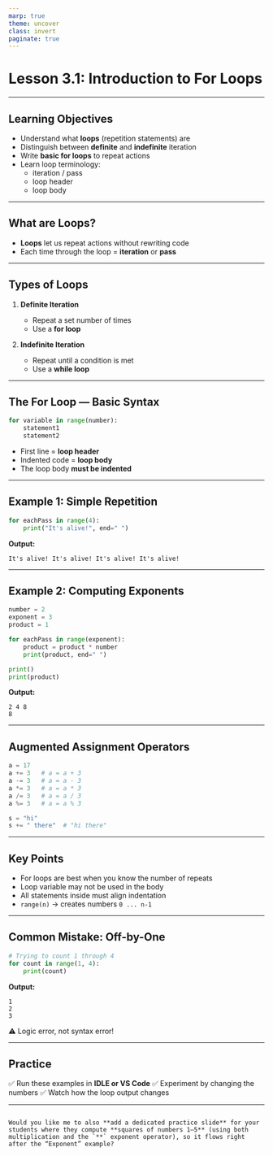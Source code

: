 ```yaml
---
marp: true
theme: uncover
class: invert
paginate: true
---
```


# Lesson 3.1: Introduction to For Loops

---

## Learning Objectives
- Understand what **loops** (repetition statements) are  
- Distinguish between **definite** and **indefinite** iteration  
- Write **basic for loops** to repeat actions  
- Learn loop terminology:
  - iteration / pass  
  - loop header  
  - loop body  

---

## What are Loops?

- **Loops** let us repeat actions without rewriting code  
- Each time through the loop = **iteration** or **pass**  

---

## Types of Loops

1. **Definite Iteration**  
   - Repeat a set number of times  
   - Use a **for loop**  

2. **Indefinite Iteration**  
   - Repeat until a condition is met  
   - Use a **while loop**  

---

## The For Loop — Basic Syntax

```python
for variable in range(number):
    statement1
    statement2
````

* First line = **loop header**
* Indented code = **loop body**
* The loop body **must be indented**

---

## Example 1: Simple Repetition

```python
for eachPass in range(4):
    print("It's alive!", end=" ")
```

**Output:**

```
It's alive! It's alive! It's alive! It's alive!
```

---

## Example 2: Computing Exponents

```python
number = 2
exponent = 3
product = 1

for eachPass in range(exponent):
    product = product * number
    print(product, end=" ")

print()
print(product)
```

**Output:**

```
2 4 8
8
```

---

## Augmented Assignment Operators

```python
a = 17
a += 3   # a = a + 3
a -= 3   # a = a - 3
a *= 3   # a = a * 3
a /= 3   # a = a / 3
a %= 3   # a = a % 3

s = "hi"
s += " there"  # "hi there"
```

---

## Key Points

* For loops are best when you know the number of repeats
* Loop variable may not be used in the body
* All statements inside must align indentation
* `range(n)` → creates numbers `0 ... n-1`

---

## Common Mistake: Off-by-One

```python
# Trying to count 1 through 4
for count in range(1, 4):
    print(count)
```

**Output:**

```
1
2
3
```

⚠️ Logic error, not syntax error!

---

## Practice

✅ Run these examples in **IDLE or VS Code**
✅ Experiment by changing the numbers
✅ Watch how the loop output changes

---

```

Would you like me to also **add a dedicated practice slide** for your students where they compute **squares of numbers 1–5** (using both multiplication and the `**` exponent operator), so it flows right after the “Exponent” example?
```
